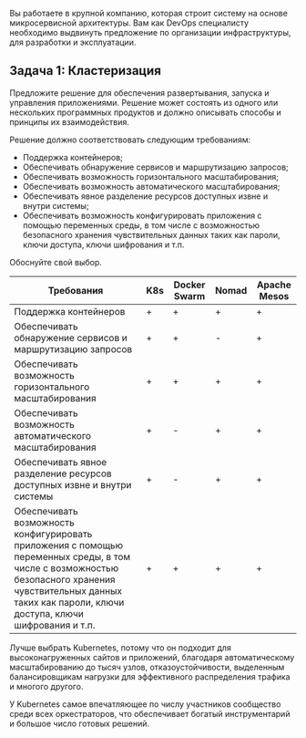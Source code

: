 Вы работаете в крупной компанию, которая строит систему на основе микросервисной архитектуры.
Вам как DevOps специалисту необходимо выдвинуть предложение по организации инфраструктуры, для разработки и эксплуатации.

## Задача 1: Кластеризация

Предложите решение для обеспечения развертывания, запуска и управления приложениями.
Решение может состоять из одного или нескольких программных продуктов и должно описывать способы и принципы их взаимодействия.

Решение должно соответствовать следующим требованиям:
- Поддержка контейнеров;
- Обеспечивать обнаружение сервисов и маршрутизацию запросов;
- Обеспечивать возможность горизонтального масштабирования;
- Обеспечивать возможность автоматического масштабирования;
- Обеспечивать явное разделение ресурсов доступных извне и внутри системы;
- Обеспечивать возможность конфигурировать приложения с помощью переменных среды, в том числе с возможностью безопасного хранения чувствительных данных таких как пароли, ключи доступа, ключи шифрования и т.п.

Обоснуйте свой выбор.

|Требования|K8s|Docker Swarm|Nomad|Apache Mesos|
|----------|---|------------|-----|------------|
|Поддержка контейнеров|+|+|+|+|
|Обеспечивать обнаружение сервисов и маршрутизацию запросов|+|+|-|+|
|Обеспечивать возможность горизонтального масштабирования|+|+|+|+|
|Обеспечивать возможность автоматического масштабирования|+|-|+|+|
|Обеспечивать явное разделение ресурсов доступных извне и внутри системы|+|-|+|+|
|Обеспечивать возможность конфигурировать приложения с помощью переменных среды, в том числе с возможностью безопасного хранения чувствительных данных таких как пароли, ключи доступа, ключи шифрования и т.п.|+|+|+|+|

Лучше выбрать Kubernetes, потому что он подходит для высоконагруженных сайтов и приложений, благодаря автоматическому масштабированию до тысяч узлов, отказоустойчивости, выделенным балансировщикам нагрузки для эффективного распределения трафика и многого другого.

У Kubernetes самое впечатляющее по числу участников сообщество среди всех оркестраторов, что обеспечивает богатый инструментарий и большое число готовых решений.